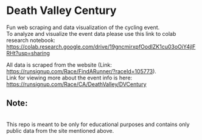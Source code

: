 # Death Valley Century

Fun web scraping and data visualization of the cycling event.<br>
To analyze and visualize the event data please use this link to colab research notebook: https://colab.research.google.com/drive/19gncmirxpfOodIZK1cu03oOiY4jlFRHt?usp=sharing <br>

All data is scraped from the website (Link: https://runsignup.com/Race/FindARunner/?raceId=105773).<br>
Link for viewing more about the event info is here: https://runsignup.com/Race/CA/DeathValley/DVCentury 


## Note:
<br>
This repo is meant to be only for educational purposes and contains only public data from the site mentioned above. 
